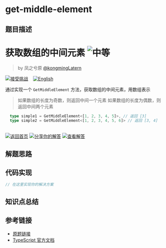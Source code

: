 # get-middle-element

## 题目描述

<!--info-header-start--><h1>获取数组的中间元素 <img src="https://img.shields.io/badge/-%E4%B8%AD%E7%AD%89-d9901a" alt="中等"/> </h1><blockquote><p>by 凤之兮原 <a href="https://github.com/kongmingLatern" target="_blank">@kongmingLatern</a></p></blockquote><p><a href="https://tsch.js.org/9896/play/zh-CN" target="_blank"><img src="https://img.shields.io/badge/-%E6%8E%A5%E5%8F%97%E6%8C%91%E6%88%98-3178c6?logo=typescript&logoColor=white" alt="接受挑战"/></a> &nbsp;&nbsp;&nbsp;<a href="./README.md" target="_blank"><img src="https://img.shields.io/badge/-English-gray" alt="English"/></a> </p><!--info-header-end-->

通过实现一个 ``GetMiddleElement`` 方法，获取数组的中间元素，用数组表示
> 如果数组的长度为奇数，则返回中间一个元素
> 如果数组的长度为偶数，则返回中间两个元素
~~~ts
  type simple1 = GetMiddleElement<[1, 2, 3, 4, 5]>, // 返回 [3]
  type simple2 = GetMiddleElement<[1, 2, 3, 4, 5, 6]> // 返回 [3, 4]
~~~


<!--info-footer-start--><br><a href="../../README.zh-CN.md" target="_blank"><img src="https://img.shields.io/badge/-%E8%BF%94%E5%9B%9E%E9%A6%96%E9%A1%B5-grey" alt="返回首页"/></a> <a href="https://tsch.js.org/9896/answer/zh-CN" target="_blank"><img src="https://img.shields.io/badge/-%E5%88%86%E4%BA%AB%E4%BD%A0%E7%9A%84%E8%A7%A3%E7%AD%94-teal" alt="分享你的解答"/></a> <a href="https://tsch.js.org/9896/solutions" target="_blank"><img src="https://img.shields.io/badge/-%E6%9F%A5%E7%9C%8B%E8%A7%A3%E7%AD%94-de5a77?logo=awesome-lists&logoColor=white" alt="查看解答"/></a> <!--info-footer-end-->

## 解题思路

<!-- 在这里记录你的解题思路和学习笔记 -->

## 代码实现

```typescript
// 在这里实现你的解决方案
```

## 知识点总结

<!-- 在这里总结相关的 TypeScript 知识点 -->

## 参考链接

- [原题链接](https://github.com/type-challenges/type-challenges/tree/main/questions/09896-medium-get-middle-element)
- [TypeScript 官方文档](https://www.typescriptlang.org/docs/)

